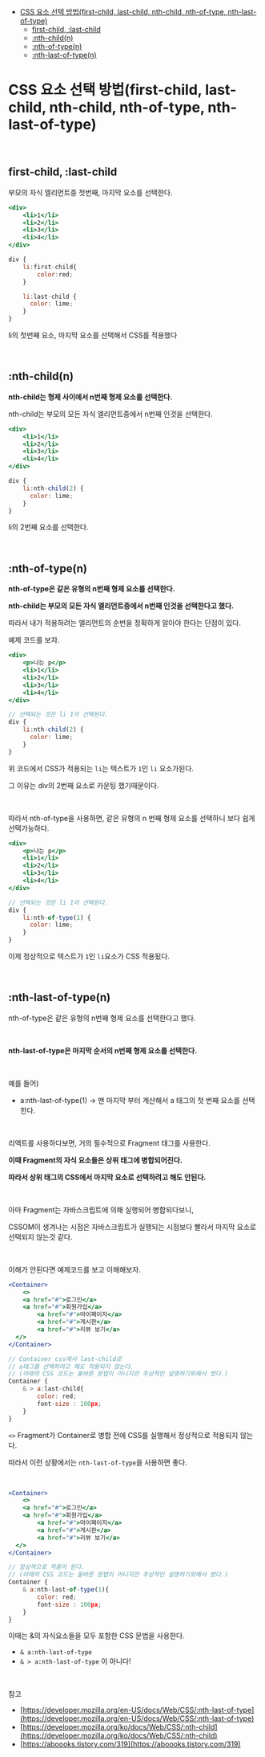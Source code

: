 - [CSS 요소 선택 방법(first-child, last-child, nth-child, nth-of-type, nth-last-of-type)](#css-요소-선택-방법first-child-last-child-nth-child-nth-of-type-nth-last-of-type)
  - [first-child, :last-child](#first-child-last-child)
  - [:nth-child(n)](#nth-childn)
  - [:nth-of-type(n)](#nth-of-typen)
  - [:nth-last-of-type(n)](#nth-last-of-typen)

# CSS 요소 선택 방법(first-child, last-child, nth-child, nth-of-type, nth-last-of-type)

<br>

## first-child, :last-child

부모의 자식 엘리먼트중 첫번째, 마지막 요소를 선택한다.

```jsx
<div>
	<li>1</li>
	<li>2</li>
	<li>3</li>
	<li>4</li>
</div>

div {
	li:first-child{
		color:red;
	}

	li:last-child {
	  color: lime;
	}
}
```

li의 첫번째 요소, 마지막 요소를 선택해서 CSS를 적용했다

<br>

## :nth-child(n)

**nth-child는 형제 사이에서 n번째 형제 요소를 선택한다.**

nth-child는 부모의 모든 자식 엘리먼트중에서 n번째 인것을 선택한다.

```jsx
<div>
	<li>1</li>
	<li>2</li>
	<li>3</li>
	<li>4</li>
</div>

div {
	li:nth-child(2) {
	  color: lime;
	}
}
```

li의 2번째 요소를 선택한다.

<br>

## :nth-of-type(n)

**nth-of-type은 같은 유형의 n번째 형제 요소를 선택한다.**

**nth-child는 부모의 모든 자식 엘리먼트중에서 n번째 인것을 선택한다고 했다.**

따라서 내가 적용하려는 엘리먼트의 순번을 정확하게 알아야 한다는 단점이 있다.

예제 코드를 보자.

```jsx
<div>
	<p>나는 p</p>
	<li>1</li>
	<li>2</li>
	<li>3</li>
	<li>4</li>
</div>

// 선택되는 것은 li 1이 선택된다.
div {
	li:nth-child(2) {
	  color: lime;
	}
}
```

위 코드에서 CSS가 적용되는 `li`는 텍스트가 `1`인 `li` 요소가된다.

그 이유는 div의 2번째 요소로 카운팅 했기때문이다.

<br>

따라서 nth-of-type을 사용하면, 같은 유형의 n 번째 형제 요소를 선택하니 보다 쉽게 선택가능하다.

```jsx
<div>
	<p>나는 p</p>
	<li>1</li>
	<li>2</li>
	<li>3</li>
	<li>4</li>
</div>

// 선택되는 것은 li 1이 선택된다.
div {
	li:nth-of-type(1) {
	  color: lime;
	}
}
```

이제 정상적으로 텍스트가 `1`인 `li`요소가 CSS 적용됬다.

<br>

## :nth-last-of-type(n)

nth-of-type은 같은 유형의 n번째 형제 요소를 선택한다고 했다.

<br>

**nth-last-of-type은 마지막 순서의 n번째 형제 요소를 선택한다.**

<br>

예를 들어)

- a:nth-last-of-type(1) → 맨 마지막 부터 계산해서 a 태그의 첫 번째 요소를 선택한다.

<br>

리액트를 사용하다보면, 거의 필수적으로 Fragment 태그를 사용한다.

**이때 Fragment의 자식 요소들은 상위 태그에 병합되어진다.**

**따라서 상위 태그의 CSS에서 마지막 요소로 선택하려고 해도 안된다.**

<br>

아마 Fragment는 자바스크립트에 의해 실행되어 병합되다보니,

CSSOM이 생겨나는 시점은 자바스크립트가 실행되는 시점보다 빨라서 마지막 요소로 선택되지 않는것 같다.

<br>

이해가 안된다면 예제코드를 보고 이해해보자.

```jsx
<Container>
	<>
    <a href="#">로그인</a>
    <a href="#">회원가입</a>
		<a href="#">마이페이지</a>
		<a href="#">게시판</a>
		<a href="#">리뷰 보기</a>
  </>
</Container>

// Container css에서 last-child로
// a태그를 선택하려고 해도 적용되지 않는다.
// (아래의 CSS 코드는 올바른 문법이 아니지만 추상적인 설명하기위해서 썼다.)
Container {
	& > a:last-child{
		color: red;
		font-size : 100px;
	}
}
```

`<>` Fragment가 Container로 병합 전에 CSS를 실행해서 정상적으로 적용되지 않는다.

따라서 이런 상황에서는 `nth-last-of-type`을 사용하면 좋다.

<br>

```jsx
<Container>
	<>
    <a href="#">로그인</a>
    <a href="#">회원가입</a>
		<a href="#">마이페이지</a>
		<a href="#">게시판</a>
		<a href="#">리뷰 보기</a>
  </>
</Container>

// 정상적으로 적용이 된다.
// (아래의 CSS 코드는 올바른 문법이 아니지만 추상적인 설명하기위해서 썼다.)
Container {
	& a:nth-last-of-type(1){
		color: red;
		font-size : 100px;
	}
}
```

이때는 &의 자식요소들을 모두 포함한 CSS 문법을 사용한다.

- `& a:nth-last-of-type`
- `& > a:nth-last-of-type` 이 아니다!

<br>

참고

- [https://developer.mozilla.org/en-US/docs/Web/CSS/:nth-last-of-type](https://developer.mozilla.org/en-US/docs/Web/CSS/:nth-last-of-type)
- [https://developer.mozilla.org/ko/docs/Web/CSS/:nth-child](https://developer.mozilla.org/ko/docs/Web/CSS/:nth-child)
- [https://aboooks.tistory.com/319](https://aboooks.tistory.com/319)
